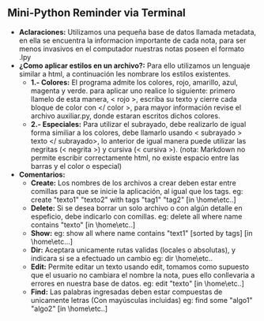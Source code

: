 ## Mini-Python Reminder via Terminal

  * **Aclaraciones:** Utilizamos una pequeña base de datos llamada metadata, en ella se encuentra la informacion importante de cada nota, para ser menos invasivos en el computador nuestras notas poseen el formato .lpy
  * **¿Como aplicar estilos en un archivo?:**
        Para ello utilizamos un lenguaje similar a html, a continuación les nombrare los estilos existentes.
      * **1.- Colores:** El programa admite los colores, rojo, amarillo, azul, magenta y verde. para aplicar uno realice lo siguiente:
                         primero llamelo de esta manera, < rojo >, escriba su texto y cierre cada bloque de color con </ color >, para mayor
                         información revise el archivo auxiliar.py, donde estaran escritos dichos colores.
      * **2.- Especiales:**  Para utilizar el subrayado, debe realizarlo de igual forma similiar a los colores, debe llamarlo usando
                            < subrayado > texto </ subrayado>, lo anterior de igual manera puede utilizar las negritas (< negrita >) y cursiva
                            (< cursiva >). 
        (nota: Markdown no permite escribir correctamente html, no existe espacio entre las barras y el color o especial)
  * **Comentarios:**
      * **Create:** Los nombres de los archivos a crear deben estar entre comillas para que se inicie la aplicación, al igual que los tags. eg: create "texto1" "texto2" with tags "tag1" "tag2" [in \home\etc..]
      * **Delete:** Si se desea borrar un solo archivo o con algún detalle en espeficio, debe indicarlo con comillas. 
                    eg: delete all where name contains "texto" [in \home\etc..]
      * **Show:** eg: show all where name contains "text1" [sorted by tags] [in \home\etc...]
      * **Dir:** Aceptara unicamente rutas validas (locales o absolutas), y indicara si se a efectuado un cambio
                   eg: dir \home\etc..
      * **Edit:** Permite editar un texto usando edit, tomamos como supuesto que el usuario no cambiara el nombre la nota, pues ello conllevaria a errores en nuestra base de datos. eg: edit "texto" [in \home\etc..]
      * **Find:**  Las palabras ingresadas deben estar compuestas de unicamente letras (Con mayúsculas incluidas)
                  eg: find some "algo1" "algo2" [in \home\etc..]
